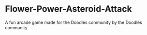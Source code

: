 # Flower-Power-Asteroid-Attack
A fun arcade game made for the Doodles community by the Doodles community
